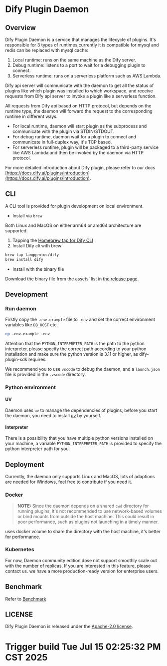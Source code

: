 # Dify Plugin Daemon

## Overview

Dify Plugin Daemon is a service that manages the lifecycle of plugins. It's responsible for 3 types of runtimes,currently it is compatible for mysql and redis can be replaced with mysql cache:

1. Local runtime: runs on the same machine as the Dify server.
2. Debug runtime: listens to a port to wait for a debugging plugin to connect.
3. Serverless runtime: runs on a serverless platform such as AWS Lambda.

Dify api server will communicate with the daemon to get all the status of plugins like which plugin was installed to which workspace, and receive requests from Dify api server to invoke a plugin like a serverless function.

All requests from Dify api based on HTTP protocol, but depends on the runtime type, the daemon will forward the request to the corresponding runtime in different ways.

- For local runtime, daemon will start plugin as the subprocess and communicate with the plugin via STDIN/STDOUT.
- For debug runtime, daemon wait for a plugin to connect and communicate in full-duplex way, it's TCP based.
- For serverless runtime, plugin will be packaged to a third-party service like AWS Lambda and then be invoked by the daemon via HTTP protocol.

For more detailed introduction about Dify plugin, please refer to our docs [https://docs.dify.ai/plugins/introduction](https://docs.dify.ai/plugins/introduction).

## CLI

A CLI tool is provided for plugin development on local environment.

- Install via `brew`

Both Linux and MacOS on either arm64 or amd64 architecture are supported.

1. Tapping the [Homebrew tap for Dify CLI](https://github.com/langgenius/homebrew-dify)
2. Install Dify cli with brew

```bash
brew tap langgenius/dify
brew install dify
```

- Install with the binary file

Download the binary file from the assets' list in [the release page](https://github.com/langgenius/dify-plugin-daemon/releases).

## Development

### Run daemon

Firstly copy the `.env.example` file to `.env` and set the correct environment variables like `DB_HOST` etc.

```bash
cp .env.example .env
```

Attention that the `PYTHON_INTERPRETER_PATH` is the path to the python interpreter, please specify the correct path according to your python installation and make sure the python version is 3.11 or higher, as dify-plugin-sdk requires.

We recommend you to use `vscode` to debug the daemon,  and a `launch.json` file is provided in the `.vscode` directory.

### Python environment
#### UV
Daemon uses `uv` to manage the dependencies of plugins, before you start the daemon, you need to install [uv](https://github.com/astral-sh/uv) by yourself. 

#### Interpreter
There is a possibility that you have multiple python versions installed on your machine, a variable `PYTHON_INTERPRETER_PATH` is provided to specify the python interpreter path for you.

## Deployment

Currently, the daemon only supports Linux and MacOS, lots of adaptions are needed for Windows, feel free to contribute if you need it.

### Docker

> **NOTE:** Since the daemon depends on a shared `cwd` directory for running plugins, it's not recommended to use network-based volumes or bind mounts from outside the host machine. This could result in poor performance, such as plugins not launching in a timely manner.

uses docker volume to share the directory with the host machine, it's better for performance.

### Kubernetes

For now, Daemon community edition dose not support smoothly scale out with the number of replicas, If you are interested in this feature, please contact us. we have a more production-ready version for enterprise users.

## Benchmark

Refer to [Benchmark](https://langgenius.github.io/dify-plugin-daemon/benchmark-data/)

## LICENSE

Dify Plugin Daemon is released under the [Apache-2.0 license](LICENSE).
# Trigger build Tue Jul 15 02:25:32 PM CST 2025

